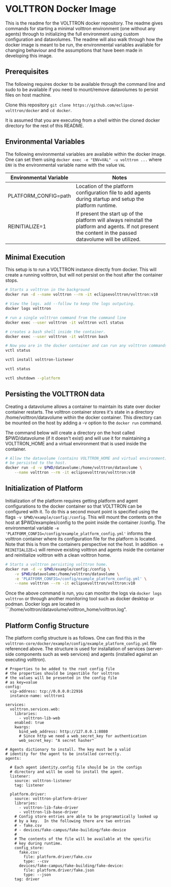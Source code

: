 # VOLTTRON Docker Image

This is the readme for the VOLTTRON docker repository.  The readme gives commands for starting a minimal volttron
environment (one without any agents) through to initializing the full environment using custom configuration and
datavolumes.  The readme will also walk through how the docker image is meant to be run, the environmental variables
available for changing behaviour and the assumptions that have been made in developing this image.

## Prerequisites

The following requires docker to be available through the command line and sudo to be available if you need to mount/remove datavolumes to persist files on host machine.

Clone this repository ```git clone https://github.com/eclipse-volttron/docker``` and ```cd docker```.

It is assumed that you are executing from a shell within the cloned docker directory for the rest of this README.


## Environmental Variables

The following environmental variables are available within the docker image.  One can set them using 
```docker exec -e "ENV=VAL" -u volttron ...``` where ```ENV``` is the environmental variable name with the 
value ```VAL```

| Environmental Variable        | Notes                                                                           |
| ----------------------        | ------------------------------------------------------------------------------- |
| PLATFORM_CONFIG=path        | Location of the platform configuration file to add agents during startup and setup the platform runtime.|
| REINITIALIZE=1           | If present the start up of the platform will always reinstall the platform and agents.  If not present the content in the passed datavolume will be utilized.  |


## Minimal Execution

This setup is to run a VOLTTRON instance directly from docker.  This will create a running volttron, but will not
persist on the host after the container stops.

```bash
# Starts a volttron in the background
docker run -d --name volttron --rm -it eclipsevolttron/volttron:v10
```

```bash
# View the logs. add --follow to keep the logs outputing.
docker logs volttron
```

```bash
# run a single volttron command from the command line
docker exec --user volttron -it volttron vctl status
```

```bash
# creates a bash shell inside the container. 
docker exec --user volttron -it volttron bash

# Now you are in the docker container and can run any volttron commands/restart volttron
vctl status

vctl install volttron-listener

vctl status

vctl shutdown --platform
```

## Persisting the VOLTTRON data 

Creating a datavolume allows a container to maintain its state over docker container restarts.  The
volttron container stores it's state in a directory /home/volttron/datavolume within the docker container. 
This directory can be mounted on the host by adding a -v option to the ```docker run``` command. 

The command below will create a directory on the host called $PWD/datavolume (if it doesn't exist)
and will use it for maintaining a VOLTTRON_HOME and a virtual environment that is used inside the container.

```bash
# Allow the datavolume (contains VOLTTRON_HOME and virtual environment) to
# be persisted to the host.
docker run -d -v $PWD/datavolume:/home/volttron/datavolume \
    --name volttron --rm -it eclipsevolttron/volttron:v10
```

## Initialization of Platform

Initialization of the platform requires getting platform and agent configurations to the docker container so that 
VOLTTRON can be configured with it.  To do this a second mount point is specified using the flags ```-v $PWD/example/config:/config```.
This will mount the contents on the host at $PWD/examples/config to the point inside the container /config.  The 
environmental variable ```-e 'PLATFORM_CONFIG=/config/example_platform_config.yml'``` informs the volttron container where its configuration file for the platform is located.  Note that this is from the containers perspective not the host.
In addition ```-e REINITIALIZE=1``` will remove existing volttron and agents inside the container and reinitialize volttron with a clean volttron home.

```bash
# Starts a volttron persisting volttron home.
docker run -d -v $PWD/example/config:/config \
    -v $PWD/datavolume:/home/volttron/datavolume \
    -e 'PLATFORM_CONFIG=/config/example_platform_config.yml' \
    --name volttron --rm -it eclipsevolttron/volttron:v10
```

Once the above command is run, you can monitor the logs via ```docker logs volttron``` or through another monitoring tool such as docker desktop or podman. Docker logs are located in ```/home/volttron/datavolume/volttron_home/volttron.log".


## Platform Config Structure

The platform config structure is as follows.  One can find this in the ```volttron-core/docker/example/config/example_platform_config.yml``` file referenced
above.  The structure is used for installation of services (server-side components such as web services) and agents (installed against an executing volttron).  


```
# Properties to be added to the root config file
# the properties should be ingestible for volttron
# the values will be presented in the config file
# as key=value
config:
  vip-address: tcp://0.0.0.0:22916
  instance-name: volttron1

services:
  volttron.services.web:
    libraries: 
      - volttron-lib-web
    enabled: true
    kwargs:
      bind_web_address: http://127.0.0.1:8080
      # Since http we need a web_secret_key for authentication
      web_secret_key: "A secret hasher"

# Agents dictionary to install. The key must be a valid
# identity for the agent to be installed correctly.
agents:

  # Each agent identity.config file should be in the configs
  # directory and will be used to install the agent.
  listener:
    source: volttron-listener
    tag: listener

  platform.driver:
    source: volttron-platform-driver
    libraries:
      - volttron-lib-fake-driver
      - volttron-lib-base-driver
    # Config store entries are able to be programatically looked up
    # by a key.  In the following there are two entries
    # - fake.csv
    # - devices/fake-campus/fake-building/fake-device
    #
    # The contents of the file will be available at the specific
    # key during runtime.
    config_store:
      fake.csv:
        file: platform.driver/fake.csv
        type: --csv
      devices/fake-campus/fake-building/fake-device:
        file: platform.driver/fake.json
        type: --json
    tag: driver
```
